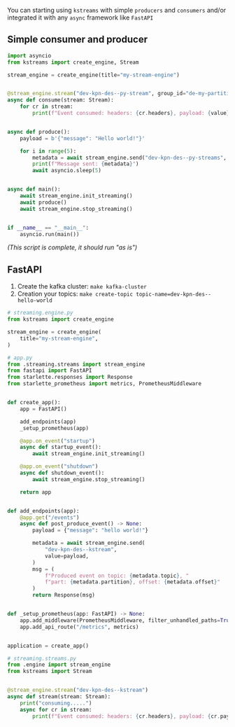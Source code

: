You can starting using `kstreams` with simple `producers` and `consumers` and/or integrated it with any `async` framework  like `FastAPI`

## Simple consumer and producer

```python
import asyncio
from kstreams import create_engine, Stream

stream_engine = create_engine(title="my-stream-engine")


@stream_engine.stream("dev-kpn-des--py-stream", group_id="de-my-partition")
async def consume(stream: Stream):
    for cr in stream:
        print(f"Event consumed: headers: {cr.headers}, payload: {value}")


async def produce():
    payload = b'{"message": "Hello world!"}'

    for i in range(5):
        metadata = await stream_engine.send("dev-kpn-des--py-streams", value=payload, key="1")
        print(f"Message sent: {metadata}")
        await asyncio.sleep(5)


async def main():
    await stream_engine.init_streaming()
    await produce()
    await stream_engine.stop_streaming()


if __name__ == "__main__":
    asyncio.run(main())
```

*(This script is complete, it should run "as is")*

## FastAPI

1. Create the kafka cluster: `make kafka-cluster`
2. Creation your topics: `make create-topic topic-name=dev-kpn-des--hello-world`

```python
# streaming.engine.py
from kstreams import create_engine

stream_engine = create_engine(
    title="my-stream-engine",
)
```

```python
# app.py
from .streaming.streams import stream_engine
from fastapi import FastAPI
from starlette.responses import Response
from starlette_prometheus import metrics, PrometheusMiddleware


def create_app():
    app = FastAPI()

    add_endpoints(app)
    _setup_prometheus(app)

    @app.on_event("startup")
    async def startup_event():
        await stream_engine.init_streaming()

    @app.on_event("shutdown")
    async def shutdown_event():
        await stream_engine.stop_streaming()

    return app


def add_endpoints(app):
    @app.get("/events")
    async def post_produce_event() -> None:
        payload = {"message": "hello world!"}

        metadata = await stream_engine.send(
            "dev-kpn-des--kstream",
            value=payload,
        )
        msg = (
            f"Produced event on topic: {metadata.topic}, "
            f"part: {metadata.partition}, offset: {metadata.offset}"
        )
        return Response(msg)


def _setup_prometheus(app: FastAPI) -> None:
    app.add_middleware(PrometheusMiddleware, filter_unhandled_paths=True)
    app.add_api_route("/metrics", metrics)


application = create_app()
```

```python
# streaming.streams.py
from .engine import stream_engine
from kstreams import Stream


@stream_engine.stream("dev-kpn-des--kstream")
async def stream(stream: Stream):
    print("consuming.....")
    async for cr in stream:
        print(f"Event consumed: headers: {cr.headers}, payload: {cr.payload}")
```

